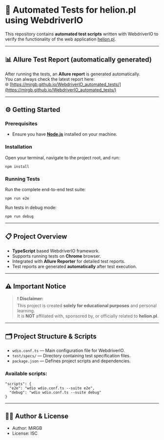 # 🚀 Automated Tests for **helion.pl** using WebdriverIO

This repository contains **automated test scripts** written with WebdriverIO to verify the functionality of the web application [helion.pl](https://helion.pl).

---

## 📊 Allure Test Report (automatically generated)

After running the tests, an **Allure report** is generated automatically.  
You can always check the latest report here:  
🌐 [https://mirgb.github.io/WebdriverIO_automated_tests/](https://mirgb.github.io/WebdriverIO_automated_tests/)

---

## ⚙️ Getting Started

### Prerequisites

- Ensure you have **[Node.js](https://nodejs.org/)** installed on your machine.

### Installation

Open your terminal, navigate to the project root, and run:

`npm install`

### Running Tests

Run the complete end-to-end test suite:

`npm run e2e`

Run tests in debug mode:

`npm run debug`

---

## 📋 Project Overview

- **TypeScript** based WebdriverIO framework.
- Supports running tests on **Chrome** browser.
- Integrated with **Allure Reporter** for detailed test reports.
- Test reports are generated **automatically** after test execution.

---

## ⚠️ Important Notice

> ❗ **Disclaimer:**  
> This project is created **solely for educational purposes** and personal learning.  
> It is **NOT** affiliated with, sponsored by, or officially related to **helion.pl**.

---

## 🗂️ Project Structure & Scripts

- `wdio.conf.ts` — Main configuration file for WebdriverIO.
- `test/specs/` — Directory containing test specification files.
- `package.json` — Defines project scripts and dependencies.

### Available scripts:

`"scripts": {`  
`  "e2e": "wdio wdio.conf.ts --suite e2e",`  
`  "debug": "wdio wdio.conf.ts --suite debug"`  
`}`

---

## 🙋‍♂️ Author & License

- Author: MiRGB  
- License: ISC
